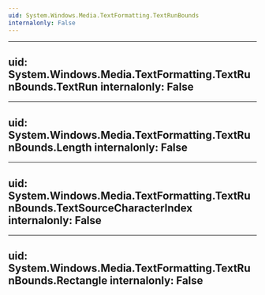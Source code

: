 ```yaml
---
uid: System.Windows.Media.TextFormatting.TextRunBounds
internalonly: False
---
```


---
uid: System.Windows.Media.TextFormatting.TextRunBounds.TextRun
internalonly: False
---

---
uid: System.Windows.Media.TextFormatting.TextRunBounds.Length
internalonly: False
---

---
uid: System.Windows.Media.TextFormatting.TextRunBounds.TextSourceCharacterIndex
internalonly: False
---

---
uid: System.Windows.Media.TextFormatting.TextRunBounds.Rectangle
internalonly: False
---
